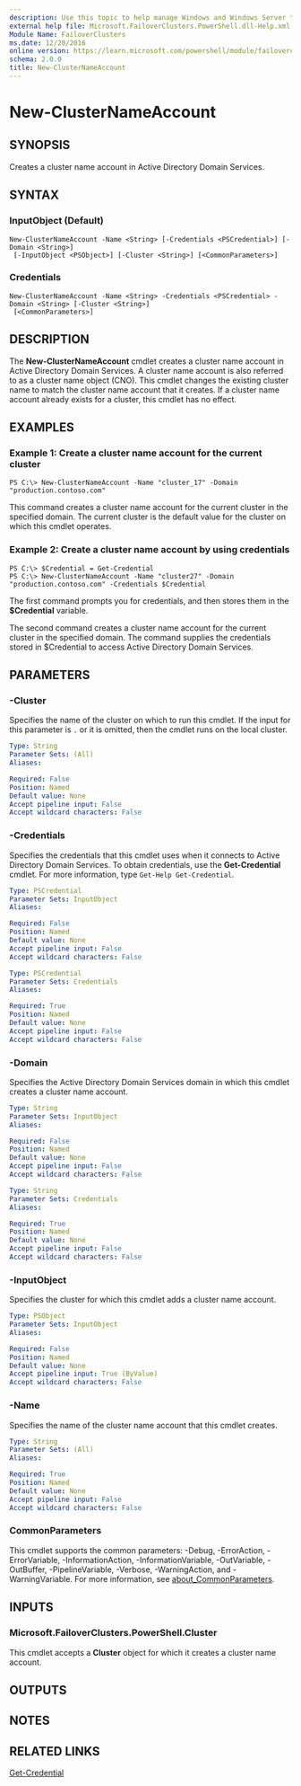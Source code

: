 ```yaml
---
description: Use this topic to help manage Windows and Windows Server technologies with Windows PowerShell.
external help file: Microsoft.FailoverClusters.PowerShell.dll-Help.xml
Module Name: FailoverClusters
ms.date: 12/20/2016
online version: https://learn.microsoft.com/powershell/module/failoverclusters/new-clusternameaccount?view=windowsserver2019-ps&wt.mc_id=ps-gethelp
schema: 2.0.0
title: New-ClusterNameAccount
---
```


# New-ClusterNameAccount

## SYNOPSIS
Creates a cluster name account in Active Directory Domain Services.

## SYNTAX

### InputObject (Default)
```
New-ClusterNameAccount -Name <String> [-Credentials <PSCredential>] [-Domain <String>]
 [-InputObject <PSObject>] [-Cluster <String>] [<CommonParameters>]
```

### Credentials
```
New-ClusterNameAccount -Name <String> -Credentials <PSCredential> -Domain <String> [-Cluster <String>]
 [<CommonParameters>]
```

## DESCRIPTION
The **New-ClusterNameAccount** cmdlet creates a cluster name account in Active Directory Domain Services.
A cluster name account is also referred to as a cluster name object (CNO).
This cmdlet changes the existing cluster name to match the cluster name account that it creates.
If a cluster name account already exists for a cluster, this cmdlet has no effect.

## EXAMPLES

### Example 1: Create a cluster name account for the current cluster
```
PS C:\> New-ClusterNameAccount -Name "cluster_17" -Domain "production.contoso.com"
```

This command creates a cluster name account for the current cluster in the specified domain.
The current cluster is the default value for the cluster on which this cmdlet operates.

### Example 2: Create a cluster name account by using credentials
```
PS C:\> $Credential = Get-Credential
PS C:\> New-ClusterNameAccount -Name "cluster27" -Domain "production.contoso.com" -Credentials $Credential
```

The first command prompts you for credentials, and then stores them in the **$Credential** variable.

The second command creates a cluster name account for the current cluster in the specified domain.
The command supplies the credentials stored in $Credential to access Active Directory Domain Services.

## PARAMETERS

### -Cluster
Specifies the name of the cluster on which to run this cmdlet.
If the input for this parameter is `.` or it is omitted, then the cmdlet runs on the local cluster.

```yaml
Type: String
Parameter Sets: (All)
Aliases: 

Required: False
Position: Named
Default value: None
Accept pipeline input: False
Accept wildcard characters: False
```

### -Credentials
Specifies the credentials that this cmdlet uses when it connects to Active Directory Domain Services.
To obtain credentials, use the **Get-Credential** cmdlet.
For more information, type `Get-Help Get-Credential`.

```yaml
Type: PSCredential
Parameter Sets: InputObject
Aliases: 

Required: False
Position: Named
Default value: None
Accept pipeline input: False
Accept wildcard characters: False
```

```yaml
Type: PSCredential
Parameter Sets: Credentials
Aliases: 

Required: True
Position: Named
Default value: None
Accept pipeline input: False
Accept wildcard characters: False
```

### -Domain
Specifies the Active Directory Domain Services domain in which this cmdlet creates a cluster name account.

```yaml
Type: String
Parameter Sets: InputObject
Aliases: 

Required: False
Position: Named
Default value: None
Accept pipeline input: False
Accept wildcard characters: False
```

```yaml
Type: String
Parameter Sets: Credentials
Aliases: 

Required: True
Position: Named
Default value: None
Accept pipeline input: False
Accept wildcard characters: False
```

### -InputObject
Specifies the cluster for which this cmdlet adds a cluster name account.

```yaml
Type: PSObject
Parameter Sets: InputObject
Aliases: 

Required: False
Position: Named
Default value: None
Accept pipeline input: True (ByValue)
Accept wildcard characters: False
```

### -Name
Specifies the name of the cluster name account that this cmdlet creates.

```yaml
Type: String
Parameter Sets: (All)
Aliases: 

Required: True
Position: Named
Default value: None
Accept pipeline input: False
Accept wildcard characters: False
```

### CommonParameters
This cmdlet supports the common parameters: -Debug, -ErrorAction, -ErrorVariable, -InformationAction, -InformationVariable, -OutVariable, -OutBuffer, -PipelineVariable, -Verbose, -WarningAction, and -WarningVariable. For more information, see [about_CommonParameters](https://go.microsoft.com/fwlink/?LinkID=113216).

## INPUTS

### Microsoft.FailoverClusters.PowerShell.Cluster
This cmdlet accepts a **Cluster** object for which it creates a cluster name account.

## OUTPUTS

## NOTES

## RELATED LINKS

[Get-Credential](https://go.microsoft.com/fwlink/?LinkID=293936)

